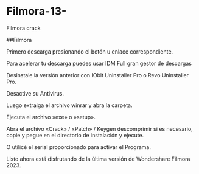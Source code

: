 # Filmora-13-
Filmora crack

##Filmora

Primero descarga presionando el botón u enlace correspondiente.

Para acelerar tu descarga puedes usar IDM Full gran gestor de descargas

Desinstale la versión anterior con IObit Uninstaller Pro o Revo Uninstaller Pro.

Desactive su Antivirus.

Luego extraiga el archivo winrar y abra la carpeta.

Ejecuta el archivo »exe» o »setup».

Abra el archivo «Crack» / «Patch» / Keygen descomprimir si es necesario, copie y pegue en el directorio de instalación y ejecute.

O utilicé el serial proporcionado para activar el Programa.

Listo ahora está disfrutando de la última versión de Wondershare Filmora 2023.

